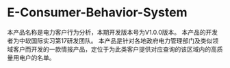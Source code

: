 # E-Consumer-Behavior-System
本产品名称是电力客户行为分析，本期开发版本号为V1.0.0版本。
本产品的开发者为中软国际实习第17研发团队。
本产品是针对各地政府电力管理部门及类似领域客户而开发的一款情报产品，定位于为此类客户提供对应查询的该区域内的高质量用电户的名单。
